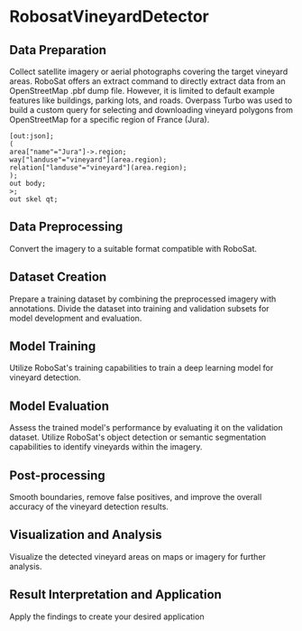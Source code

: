 # RobosatVineyardDetector
## Data Preparation
Collect satellite imagery or aerial photographs covering the target vineyard areas.
RoboSat offers an extract command to directly extract data from an OpenStreetMap .pbf dump file.
However, it is limited to default example features like buildings, parking lots, and roads.
Overpass Turbo was used to build a custom query for selecting and downloading vineyard polygons from OpenStreetMap for a specific region of France (Jura).
```
[out:json];
(
area["name"="Jura"]->.region;
way["landuse"="vineyard"](area.region);
relation["landuse"="vineyard"](area.region);
);
out body;
>;
out skel qt;
```
 
## Data Preprocessing
Convert the imagery to a suitable format compatible with RoboSat.
## Dataset Creation
Prepare a training dataset by combining the preprocessed imagery with annotations.
Divide the dataset into training and validation subsets for model development and evaluation.
## Model Training
Utilize RoboSat's training capabilities to train a deep learning model for vineyard detection.
## Model Evaluation
Assess the trained model's performance by evaluating it on the validation dataset.
Utilize RoboSat's object detection or semantic segmentation capabilities to identify vineyards within the imagery.
## Post-processing
Smooth boundaries, remove false positives, and improve the overall accuracy of the vineyard detection results.
## Visualization and Analysis
Visualize the detected vineyard areas on maps or imagery for further analysis.
## Result Interpretation and Application
Apply the findings to create your desired application
